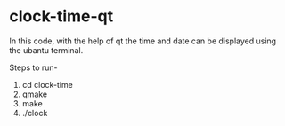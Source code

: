 # clock-time-qt

In this code, with the help of qt the time and date can be displayed using the ubantu terminal.

Steps to run-

1. cd clock-time
2. qmake 
3. make
4. ./clock
